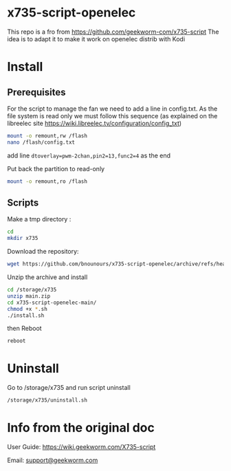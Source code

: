 # x735-script-openelec

This repo is a fro from https://github.com/geekworm-com/x735-script
The idea is to adapt it to make it work on openelec distrib with Kodi

# Install

## Prerequisites
For the script to manage the fan we need to add a line in config.txt. As the file system is read only we must follow this sequence (as explained on the libreelec site https://wiki.libreelec.tv/configuration/config_txt)

```bash
mount -o remount,rw /flash
nano /flash/config.txt
```

add line `dtoverlay=pwm-2chan,pin2=13,func2=4` as the end

Put back the partition to read-only
```bash
mount -o remount,ro /flash
```


## Scripts

Make a tmp directory :
```bash
cd 
mkdir x735
```

Download the repository:

```bash
wget https://github.com/bnounours/x735-script-openelec/archive/refs/heads/main.zip -P /storage/x735
```

Unzip the archive and install
```bash
cd /storage/x735
unzip main.zip
cd x735-script-openelec-main/
chmod +x *.sh
./install.sh
```
then Reboot
```bash
reboot
```



# Uninstall
Go to /storage/x735 and run script uninstall
```bash
/storage/x735/uninstall.sh
```


# Info from the original doc


User Guide: https://wiki.geekworm.com/X735-script

Email: support@geekworm.com
